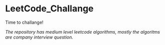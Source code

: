 # LeetCode_Challange

Time to challange!

*The repository has medium level leetcode algorithms, mostly the algoritms are company interview question.*
